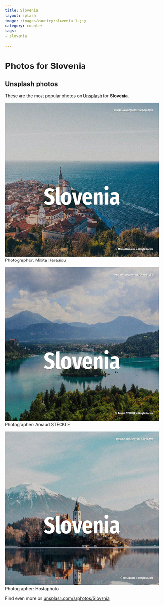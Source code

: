 ```yaml
---
title: Slovenia
layout: splash
image: /images/country/slovenia.1.jpg
category: country
tags:
- slovenia

---
```

# Photos for Slovenia
 
## Unsplash photos
These are the most popular photos on [Unsplash](https://unsplash.com) for **Slovenia**.
 
![Slovenia](/images/country/slovenia.1.jpg)
Photographer:  Mikita Karasiou
 
![Slovenia](/images/country/slovenia.2.jpg)
Photographer:  Arnaud STECKLE
 
![Slovenia](/images/country/slovenia.3.jpg)
Photographer:  Hostaphoto
 
Find even more on [unsplash.com/s/photos/Slovenia](https://unsplash.com/s/photos/Slovenia)
 
